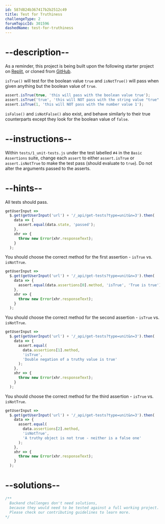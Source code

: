 ```yaml
---
id: 587d824b367417b2b2512c49
title: Test for Truthiness
challengeType: 2
forumTopicId: 301596
dashedName: test-for-truthiness
---
```


# --description--

As a reminder, this project is being built upon the following starter project on [Replit](https://replit.com/github/freeCodeCamp/boilerplate-mochachai), or cloned from [GitHub](https://github.com/freeCodeCamp/boilerplate-mochachai/).

`isTrue()` will test for the boolean value `true` and `isNotTrue()` will pass when given anything but the boolean value of `true`.

```js
assert.isTrue(true, 'this will pass with the boolean value true');
assert.isTrue('true', 'this will NOT pass with the string value "true"');
assert.isTrue(1, 'this will NOT pass with the number value 1');
```

`isFalse()` and `isNotFalse()` also exist, and behave similarly to their true counterparts except they look for the boolean value of `false`.

# --instructions--

Within `tests/1_unit-tests.js` under the test labelled `#4` in the `Basic Assertions` suite, change each `assert` to either `assert.isTrue` or `assert.isNotTrue` to make the test pass (should evaluate to `true`). Do not alter the arguments passed to the asserts.

# --hints--

All tests should pass.

```js
getUserInput =>
  $.get(getUserInput('url') + '/_api/get-tests?type=unit&n=3').then(
    data => {
      assert.equal(data.state, 'passed');
    },
    xhr => {
      throw new Error(xhr.responseText);
    }
  );
```

You should choose the correct method for the first assertion - `isTrue` vs. `isNotTrue`.

```js
getUserInput =>
  $.get(getUserInput('url') + '/_api/get-tests?type=unit&n=3').then(
    data => {
      assert.equal(data.assertions[0].method, 'isTrue', 'True is true');
    },
    xhr => {
      throw new Error(xhr.responseText);
    }
  );
```

You should choose the correct method for the second assertion - `isTrue` vs. `isNotTrue`.

```js
getUserInput =>
  $.get(getUserInput('url') + '/_api/get-tests?type=unit&n=3').then(
    data => {
      assert.equal(
        data.assertions[1].method,
        'isTrue',
        'Double negation of a truthy value is true'
      );
    },
    xhr => {
      throw new Error(xhr.responseText);
    }
  );
```

You should choose the correct method for the third assertion - `isTrue` vs. `isNotTrue`.

```js
getUserInput =>
  $.get(getUserInput('url') + '/_api/get-tests?type=unit&n=3').then(
    data => {
      assert.equal(
        data.assertions[2].method,
        'isNotTrue',
        'A truthy object is not true - neither is a false one'
      );
    },
    xhr => {
      throw new Error(xhr.responseText);
    }
  );
```

# --solutions--

```js
/**
  Backend challenges don't need solutions, 
  because they would need to be tested against a full working project. 
  Please check our contributing guidelines to learn more.
*/
```
